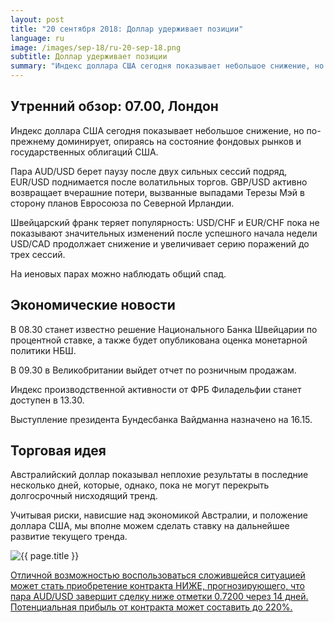 ```yaml
---
layout: post
title: "20 сентября 2018: Доллар удерживает позиции"
language: ru
image: /images/sep-18/ru-20-sep-18.png
subtitle: Доллар удерживает позиции
summary: "Индекс доллара США сегодня показывает небольшое снижение, но по-прежнему доминирует, опираясь на состояние фондовых рынков и государственных облигаций США"
---
```

## Утренний обзор: 07.00, Лондон
 
Индекс доллара США сегодня показывает небольшое снижение, но по-прежнему доминирует, опираясь на состояние фондовых рынков и государственных облигаций США.

Пара AUD/USD берет паузу после двух сильных сессий подряд, EUR/USD поднимается после волатильных торгов. GBP/USD активно возвращает вчерашние потери, вызванные выпадами Терезы Мэй в сторону планов Евросоюза по Северной Ирландии.

Швейцарский франк теряет популярность: USD/CHF и EUR/CHF пока не показывают значительных изменений после успешного начала недели USD/CAD продолжает снижение и увеличивает серию поражений до трех сессий.

На иеновых парах можно наблюдать общий спад.
 
## Экономические новости
 
В 08.30 станет известно решение Национального Банка Швейцарии по процентной ставке, а также будет опубликована оценка монетарной политики НБШ.

В 09.30 в Великобритании выйдет отчет по розничным продажам.

Индекс производственной активности от ФРБ Филадельфии станет доступен в 13.30.

Выступление президента Бундесбанка Вайдманна назначено на 16.15.
 
## Торговая идея
 
Австралийский доллар показывал неплохие результаты в последние несколько дней, которые, однако, пока не могут перекрыть долгосрочный нисходящий тренд.

Учитывая риски, нависшие над экономикой Австралии, и положение доллара США, мы вполне можем сделать ставку на дальнейшее развитие текущего тренда.

<img src="{{ site.url }}/images/sep-18/ru-20-sep-18.png" alt="{{ page.title }}"  title="{{ page.title }}">

<a href="%LINK%%?currency=USD&market=forex&underlying=frxAUDUSD&formname=higherlower&duration_amount=14&duration_units=d&amount=10&amount_type=stake&expiry_type=duration&barrier=0.7200" target="_blank" rel="noopener noreferrer nofollow">Отличной возможностью воспользоваться сложившейся ситуацией может стать приобретение контракта НИЖЕ, прогнозирующего, что пара AUD/USD завершит сделку ниже отметки 0.7200 через 14 дней. Потенциальная прибыль от контракта может составить до 220%.</a>
